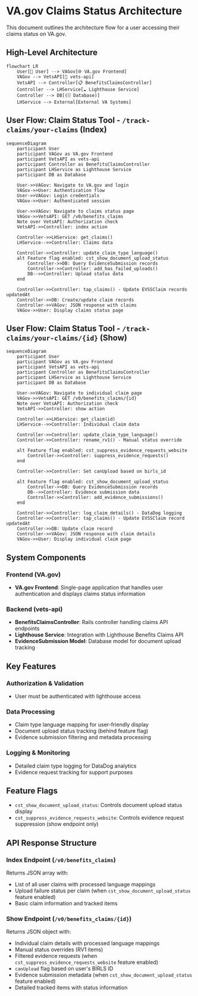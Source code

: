 # VA.gov Claims Status Architecture

This document outlines the architecture flow for a user accessing their claims status on VA.gov.

## High-Level Architecture

```mermaid
flowchart LR
    User[👤 User] --> VAGov[🌐 VA.gov Frontend]
    VAGov --> VetsAPI[🔧 vets-api]
    VetsAPI --> Controller[📋 BenefitsClaimsController]
    Controller --> LHService[☁️ Lighthouse Service]
    Controller --> DB[(🗄️ Database)]
    LHService --> External[External VA Systems]
```

## User Flow: Claim Status Tool - `/track-claims/your-claims` (Index)

```mermaid
sequenceDiagram
    participant User
    participant VAGov as VA.gov Frontend
    participant VetsAPI as vets-api
    participant Controller as BenefitsClaimsController
    participant LHService as Lighthouse Service
    participant DB as Database

    User->>VAGov: Navigate to VA.gov and login
    VAGov->>User: Authentication flow
    User->>VAGov: Login credentials
    VAGov->>User: Authenticated session

    User->>VAGov: Navigate to claims status page
    VAGov->>VetsAPI: GET /v0/benefits_claims
    Note over VetsAPI: Authorization check
    VetsAPI->>Controller: index action

    Controller->>LHService: get_claims()
    LHService-->>Controller: Claims data

    Controller->>Controller: update_claim_type_language()
    alt Feature flag enabled: cst_show_document_upload_status
        Controller->>DB: Query EvidenceSubmission records
        Controller->>Controller: add_has_failed_uploads()
        DB-->>Controller: Upload status data
    end

    Controller->>Controller: tap_claims() - Update EVSSClaim records updatedAt
    Controller->>DB: Create/update claim records
    Controller->>VAGov: JSON response with claims
    VAGov->>User: Display claims status page
```

## User Flow: Claim Status Tool - `/track-claims/your-claims/{id}` (Show)

```mermaid
sequenceDiagram
    participant User
    participant VAGov as VA.gov Frontend
    participant VetsAPI as vets-api
    participant Controller as BenefitsClaimsController
    participant LHService as Lighthouse Service
    participant DB as Database

    User->>VAGov: Navigate to individual claim page
    VAGov->>VetsAPI: GET /v0/benefits_claims/{id}
    Note over VetsAPI: Authorization check
    VetsAPI->>Controller: show action

    Controller->>LHService: get_claim(id)
    LHService-->>Controller: Individual claim data

    Controller->>Controller: update_claim_type_language()
    Controller->>Controller: rename_rv1() - Manual status override

    alt Feature flag enabled: cst_suppress_evidence_requests_website
        Controller->>Controller: suppress_evidence_requests()
    end

    Controller->>Controller: Set canUpload based on birls_id

    alt Feature flag enabled: cst_show_document_upload_status
        Controller->>DB: Query EvidenceSubmission records
        DB-->>Controller: Evidence submission data
        Controller->>Controller: add_evidence_submissions()
    end

    Controller->>Controller: log_claim_details() - DataDog logging
    Controller->>Controller: tap_claims() - Update EVSSClaim record updatedAt
    Controller->>DB: Update claim record
    Controller->>VAGov: JSON response with claim details
    VAGov->>User: Display individual claim page
```

## System Components

### Frontend (VA.gov)
- **VA.gov Frontend**: Single-page application that handles user authentication and displays claims status information

### Backend (vets-api)
- **BenefitsClaimsController**: Rails controller handling claims API endpoints
- **Lighthouse Service**: Integration with Lighthouse Benefits Claims API
- **EvidenceSubmission Model**: Database model for document upload tracking

## Key Features

### Authorization & Validation
- User must be authenticated with lighthouse access

### Data Processing
- Claim type language mapping for user-friendly display
- Document upload status tracking (behind feature flag)
- Evidence submission filtering and metadata processing

### Logging & Monitoring
- Detailed claim type logging for DataDog analytics
- Evidence request tracking for support purposes

## Feature Flags
- `cst_show_document_upload_status`: Controls document upload status display
- `cst_suppress_evidence_requests_website`: Controls evidence request suppression (show endpoint only)

## API Response Structure

### Index Endpoint (`/v0/benefits_claims`)
Returns JSON array with:
- List of all user claims with processed language mappings
- Upload failure status per claim (when `cst_show_document_upload_status` feature enabled)
- Basic claim information and tracked items

### Show Endpoint (`/v0/benefits_claims/{id}`)
Returns JSON object with:
- Individual claim details with processed language mappings
- Manual status overrides (RV1 items)
- Filtered evidence requests (when `cst_suppress_evidence_requests_website` feature enabled)
- `canUpload` flag based on user's BIRLS ID
- Evidence submission metadata (when `cst_show_document_upload_status` feature enabled)
- Detailed tracked items with status information
